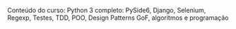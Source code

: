 Conteúdo do curso: Python 3 completo: PySide6, Django, Selenium, Regexp, Testes, TDD, POO, Design Patterns GoF, algoritmos e programação
